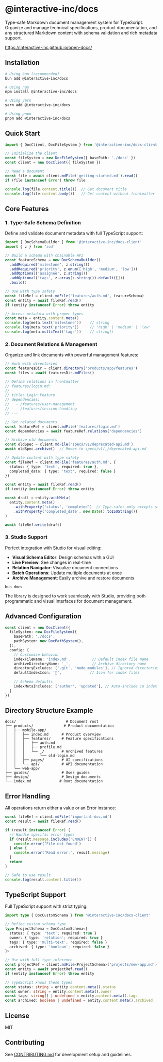# @interactive-inc/docs

Type-safe Markdown document management system for TypeScript. Organize and manage technical specifications, product documentation, and any structured Markdown content with schema validation and rich metadata support.

https://interactive-inc.github.io/open-docs/

## Installation

```bash
# Using bun (recommended)
bun add @interactive-inc/docs

# Using npm
npm install @interactive-inc/docs

# Using yarn
yarn add @interactive-inc/docs

# Using pnpm
pnpm add @interactive-inc/docs
```

## Quick Start

```typescript
import { DocClient, DocFileSystem } from '@interactive-inc/docs-client'

// Initialize the client
const fileSystem = new DocFileSystem({ basePath: './docs' })
const client = new DocClient({ fileSystem })

// Read a document
const file = await client.mdFile('getting-started.md').read()
if (file instanceof Error) throw file

console.log(file.content.title())  // Get document title
console.log(file.content.body())   // Get content without frontmatter
```

## Core Features

### 1. Type-Safe Schema Definition

Define and validate document metadata with full TypeScript support:

```typescript
import { DocSchemaBuilder } from '@interactive-inc/docs-client'
import { z } from 'zod'

// Build a schema with chainable API
const featureSchema = new DocSchemaBuilder()
  .addRequired('milestone', z.string())
  .addRequired('priority', z.enum(['high', 'medium', 'low']))
  .addOptional('assignee', z.string())
  .addOptional('tags', z.array(z.string()).default([]))
  .build()

// Use with type safety
const fileRef = client.mdFile('features/auth.md', featureSchema)
const entity = await fileRef.read()
if (entity instanceof Error) throw entity

// Access metadata with proper types
const meta = entity.content.meta()
console.log(meta.text('milestone'))    // string
console.log(meta.text('priority'))     // 'high' | 'medium' | 'low'
console.log(meta.multiText('tags'))    // string[]
```

### 2. Document Relations & Management

Organize and link documents with powerful management features:

```typescript
// Work with directories
const featuresDir = client.directory('products/app/features')
const files = await featuresDir.mdFiles()

// Define relations in frontmatter
// features/login.md:
// ---
// title: Login Feature
// dependencies:
//   - /features/user-management
//   - /features/session-handling
// ---

// Get related documents
const featureRef = client.mdFile('features/login.md')
const dependencies = await featureRef.relations('dependencies')

// Archive old documents
const oldSpec = client.mdFile('specs/v1/deprecated-api.md')
await oldSpec.archive()  // Moves to specs/v1/_/deprecated-api.md

// Update content with type safety
const fileRef = client.mdFile('features/auth.md', {
  status: { type: 'text', required: true },
  completed_date: { type: 'text', required: false }
})

const entity = await fileRef.read()
if (entity instanceof Error) throw entity

const draft = entity.withMeta(
  entity.content.meta()
    .withProperty('status', 'completed')  // Type-safe: only accepts string values
    .withProperty('completed_date', new Date().toISOString())
)

await fileRef.write(draft)
```

### 3. Studio Support

Perfect integration with [Studio](https://interactive-inc.github.io/open-docs/studio/) for visual editing:

- **Visual Schema Editor**: Design schemas with a GUI
- **Live Preview**: See changes in real-time
- **Relation Navigator**: Visualize document connections
- **Batch Operations**: Update multiple documents at once
- **Archive Management**: Easily archive and restore documents

```
bun docs
```

The library is designed to work seamlessly with Studio, providing both programmatic and visual interfaces for document management.

## Advanced Configuration

```typescript
const client = new DocClient({
  fileSystem: new DocFileSystem({
    basePath: './docs',
    pathSystem: new DocPathSystem(),
  }),
  config: {
    // Customize behavior
    indexFileName: 'index.md',          // Default index file name
    archiveDirectoryName: '_',          // Archive directory name
    directoryExcludes: ['.git', 'node_modules'], // Ignored directories
    defaultIndexIcon: '📁',             // Icon for index files
    
    // Schema defaults
    indexMetaIncludes: ['author', 'updated'], // Auto-include in index
  }
})
```

## Directory Structure Example

```
docs/                       # Document root
├── products/              # Product documentation
│   ├── mobile-app/
│   │   ├── index.md      # Product overview
│   │   ├── features/     # Feature specifications
│   │   │   ├── auth.md
│   │   │   ├── profile.md
│   │   │   └── _/        # Archived features
│   │   │       └── old-login.md
│   │   ├── pages/        # UI specifications
│   │   └── api/          # API documentation
│   └── web-app/
├── guides/               # User guides
├── design/               # Design documents
└── index.md             # Root documentation
```

## Error Handling

All operations return either a value or an Error instance:

```typescript
const fileRef = client.mdFile('important-doc.md')
const result = await fileRef.read()

if (result instanceof Error) {
  // Handle specific error types
  if (result.message.includes('ENOENT')) {
    console.error('File not found')
  } else {
    console.error('Read error:', result.message)
  }
  return
}

// Safe to use result
console.log(result.content.title())
```

## TypeScript Support

Full TypeScript support with strict typing:

```typescript
import type { DocCustomSchema } from '@interactive-inc/docs-client'

// Define custom schema type
type ProjectSchema = DocCustomSchema<{
  status: { type: 'text'; required: true }
  owner: { type: 'relation'; required: true }
  tags: { type: 'multi-text'; required: false }
  archived: { type: 'boolean'; required: false }
}>

// Use with full type inference
const projectRef = client.mdFile<ProjectSchema>('projects/new-app.md')
const entity = await projectRef.read()
if (entity instanceof Error) throw entity

// TypeScript knows these types
const status: string = entity.content.meta().status
const owner: string = entity.content.meta().owner
const tags: string[] | undefined = entity.content.meta().tags
const archived: boolean | undefined = entity.content.meta().archived
```

## License

MIT

## Contributing

See [CONTRIBUTING.md](./CONTRIBUTING.md) for development setup and guidelines.
